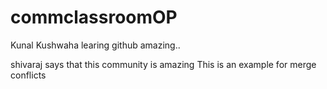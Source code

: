 # commclassroomOP

Kunal Kushwaha learing github amazing..

shivaraj says that this community is amazing
This is an example for merge conflicts
